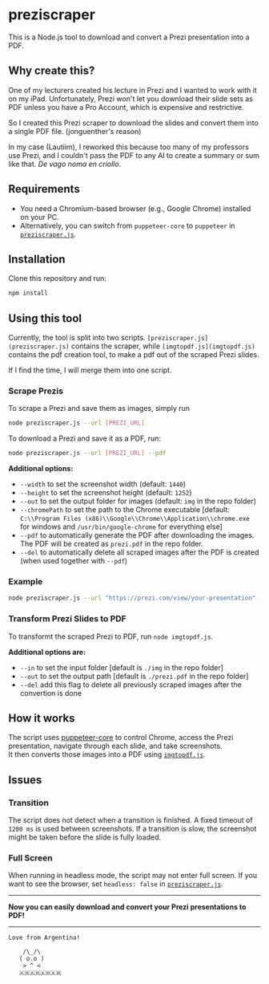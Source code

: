 # preziscraper

This is a Node.js tool to download and convert a Prezi presentation into a PDF.

## Why create this?

One of my lecturers created his lecture in Prezi and I wanted to work with it on my iPad. Unfortunately, Prezi won't let you download their slide sets as PDF unless you have a Pro Account, which is expensive and restrictive.

So I created this Prezi scraper to download the slides and convert them into a single PDF file. (jonguenther's reason)

In my case (Lautiim), I reworked this because too many of my professors use Prezi, and I couldn't pass the PDF to any AI to create a summary or sum like that. _De vago noma en criollo_.

## Requirements

- You need a Chromium-based browser (e.g., Google Chrome) installed on your PC.
- Alternatively, you can switch from `puppeteer-core` to `puppeteer` in [`preziscraper.js`](preziscraper.js).

## Installation

Clone this repository and run:

```bash
npm install
```

## Using this tool

Currently, the tool is split into two scripts. `[preziscraper.js](preziscraper.js)` contains the scraper, while `[imgtopdf.js](imgtopdf.js)` contains the pdf creation tool, to make a pdf out of the scraped Prezi slides.

If I find the time, I will merge them into one script.

### Scrape Prezis

To scrape a Prezi and save them as images, simply run

```bash
node preziscraper.js --url [PREZI_URL] 

```
To download a Prezi and save it as a PDF, run:

```bash
node preziscraper.js --url [PREZI_URL] --pdf
```

**Additional options:**

- `--width` to set the screenshot width (default: `1440`)
- `--height` to set the screenshot height (default: `1252`)
- `--out` to set the output folder for images (default: `img` in the repo folder)
- `--chromePath` to set the path to the Chrome executable [default: `C:\\Program Files (x86)\\Google\\Chrome\\Application\\chrome.exe` for windows and `/usr/bin/google-chrome` for everything else]
- `--pdf` to automatically generate the PDF after downloading the images. The PDF will be created as `prezi.pdf` in the repo folder.
- `--del` to automatically delete all scraped images after the PDF is created (when used together with `--pdf`)

### Example

```bash
node preziscraper.js --url "https://prezi.com/view/your-presentation" --pdf
```

### Transform Prezi Slides to PDF
To transformt the scraped Prezi to PDF, run `node imgtopdf.js`.

**Additional options are:**
- `--in` to set the input folder [default is `./img` in the repo folder]
- `--out` to set the output path [default is `./prezi.pdf` in the repo folder]
- `--del` add this flag to delete all previously scraped images after the convertion is done

## How it works

The script uses [puppeteer-core](https://github.com/puppeteer/puppeteer) to control Chrome, access the Prezi presentation, navigate through each slide, and take screenshots.  
It then converts those images into a PDF using [`imgtopdf.js`](imgtopdf.js).

## Issues

### Transition
The script does not detect when a transition is finished. A fixed timeout of `1200 ms` is used between screenshots. If a transition is slow, the screenshot might be taken before the slide is fully loaded.

### Full Screen
When running in headless mode, the script may not enter full screen. If you want to see the browser, set `headless: false` in [`preziscraper.js`](preziscraper.js).

---

**Now you can easily download and convert your Prezi presentations to PDF!**

---

```
Love from Argentina!

    /\_/\
   ( o.o )
    > ^ <
   🇦🇷🇦🇷🇦🇷🇦🇷
```